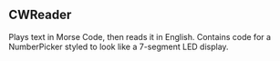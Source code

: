 CWReader
--------

Plays text in Morse Code, then reads it in English. 
Contains code for a NumberPicker styled to look like a 7-segment
LED display.
